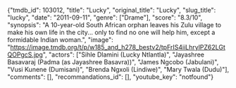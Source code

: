{"tmdb_id": 103012, "title": "Lucky", "original_title": "Lucky", "slug_title": "lucky", "date": "2011-09-11", "genre": ["Drame"], "score": "8.3/10", "synopsis": "A 10-year-old South African orphan leaves his Zulu village to make his own life in the city... only to find no one will help him, except a formidable Indian woman.", "image": "https://image.tmdb.org/t/p/w185_and_h278_bestv2/tpFrIS4iiLhrylPZ62LGtQOPgcS.jpg", "actors": ["Sihle Dlamini (Lucky Ntlantla)", "Jayashree Basavaraj (Padma (as Jayashree Basavra))", "James Ngcobo (Jabulani)", "Vusi Kunene (Dumisani)", "Brenda Ngxoli (Lindiwe)", "Mary Twala (Dudu)"], "comments": [], "recommandations_id": [], "youtube_key": "notfound"}